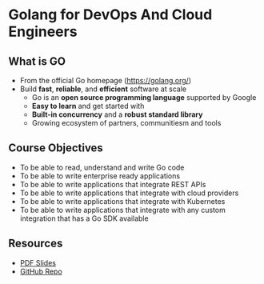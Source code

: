 # Golang for DevOps And Cloud Engineers

## What is GO

- From the official Go homepage (https://golang.org/)
- Build **fast**, **reliable**, and **efficient** software at scale
    - Go is an **open source programming language** supported by Google
    - **Easy to learn** and get started with
    - **Built-in concurrency** and a **robust standard library**
    - Growing ecosystem of partners, communitiesm and tools


## Course Objectives

- To be able to read, understand and write Go code
- To be able to write enterprise ready applications
- To be able to write applications that integrate REST APIs
- To be able to write applications that integrate with cloud providers
- To be able to write applications that integrate with Kubernetes
- To be able to write applications that integrate with any custom integration that has a Go SDK available

## Resources

- [PDF Slides](./Golang-for-DevOps-and-Cloud-Engineers.pdf)
- [GitHub Repo](https://github.com/wardviaene/golang-for-devops-course)